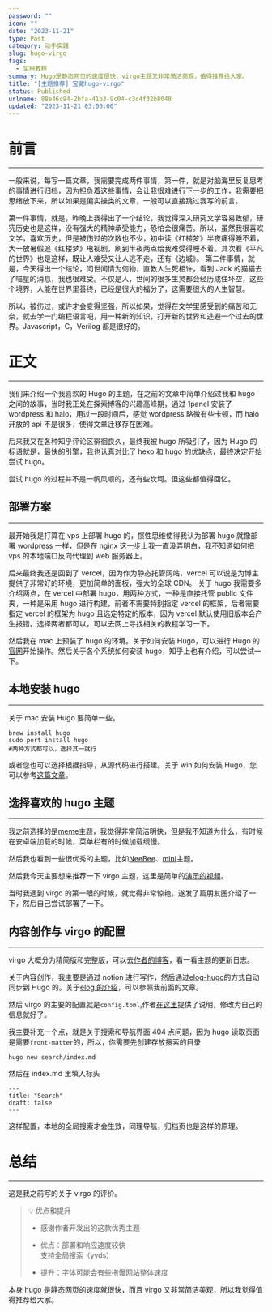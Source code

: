 ```yaml
---
password: ""
icon: ""
date: "2023-11-21"
type: Post
category: 动手实践
slug: hugo-virgo
tags:
  - 实用教程
summary: Hugo是静态网页的速度很快，virgo主题又非常简洁美观，值得推荐给大家。
title: "[主题推荐] 宝藏hugo-virgo"
status: Published
urlname: 88e46c94-2bfa-41b3-9c04-c3c4f32b8048
updated: "2023-11-21 03:00:00"
---
```


# 前言

---

一般来说，每写一篇文章，我需要完成两件事情，第一件，就是对脑海里反复思考的事情进行归档，因为担负着这些事情，会让我很难进行下一步的工作，我需要把思绪放下来，所以如果是偏实操类的文章，一般可以直接跳过我写的前言。

第一件事情，就是，昨晚上我得出了一个结论，我觉得深入研究文学容易致郁，研究历史也是这样，没有强大的精神承受能力，恐怕会很痛苦。所以，虽然我很喜欢文学，喜欢历史，但是被伤过的次数也不少，初中读《红楼梦》半夜痛得睡不着，大一放暑假追《红楼梦》电视剧，刷到半夜两点给我难受得睡不着。其次看《平凡的世界》也是这样，既让人难受又让人逃不走，还有《边城》。
第二件事情，就是，今天得出一个结论，问世间情为何物，直教人生死相许，看到 Jack 的猫猫去了喵星的消息，我也很难受。不仅是人，世间的很多生灵都会经历成住坏空，这些个境界，人能在世界里善终，已经是很大的福分了，这需要很大的人生智慧。

所以，被伤过，或许才会变得坚强，所以如果，觉得在文学里感受到的痛苦和无奈，就去学一门编程语言吧，用一种新的知识，打开新的世界和逃避一个过去的世界。Javascript，C，Verilog 都是很好的。

# 正文

---

我们来介绍一个我喜欢的 Hugo 的主题，在之前的文章中简单介绍过我和 hugo 之间的故事，当时我正处在探索博客的兴趣高峰期，通过 1panel 安装了 wordpress 和 halo，用过一段时间后，感觉 wordpress 略微有些卡顿，而 halo 开放的 api 不是很多，使得文章迁移存在困难。

后来我又在各种知乎评论区徘徊良久，最终我被 hugo 所吸引了，因为 Hugo 的标语就是，最快的引擎，我也认真对比了 hexo 和 hugo 的优缺点，最终决定开始尝试 hugo。

尝试 hugo 的过程并不是一帆风顺的，还有些坎坷。但这些都值得回忆。

## 部署方案

---

最开始我是打算在 vps 上部署 hugo 的，惯性思维使得我认为部署 hugo 就像部署 wordpress 一样，但是在 nginx 这一步上我一直没弄明白，我不知道如何把 vps 的本地端口反向代理到 web 服务器上。

后来最终我还是回到了 vercel，因为作为静态托管网站，vercel 可以说是为博主提供了非常好的环境，更加简单的面板，强大的全球 CDN。
关于 hugo 我需要多介绍两点，在 vercel 中部署 hugo，用两种方式，一种是直接托管 public 文件夹，一种是采用 hugo 进行构建，前者不需要特别指定 vercel 的框架，后者需要指定 vercel 的框架为 hugo 且选定特定的版本，因为 vercel 默认使用旧版本会产生报错。选择两者都可以，可以去网上寻找相关的教程学习一下。

然后我在 mac 上预装了 hugo 的环境。关于如何安装 Hugo，可以进行 Hugo 的[官网](https://gohugo.io/installation/)开始操作。然后关于各个系统如何安装 hugo，知乎上也有介绍，可以尝试一下。

## 本地安装 hugo

---

关于 mac 安装 Hugo 要简单一些。

```shell
brew install hugo
sudo port install hugo
#两种方式都可以，选择其一就行
```

或者您也可以选择根据指导，从源代码进行搭建。关于 win 如何安装 Hugo，您可以参考[这篇文章](https://zhuanlan.zhihu.com/p/440175312)。

## 选择喜欢的 hugo 主题

---

我之前选择的是[meme](https://themes.gohugo.io/themes/hugo-theme-meme/)主题，我觉得非常简洁明快，但是我不知道为什么，有时候在安卓端加载的时候，菜单栏有的时候加载缓慢。

然后我也看到一些很优秀的主题，比如[NeeBee](https://themes.gohugo.io/themes/newbee/)、[mini](https://themes.gohugo.io/themes/hugo-theme-cactus-plus/)主题。

然后我今天主要想来推荐一下 virgo 主题，这里是简单的[演示的视频](https://www.bilibili.com/video/BV1wj4117769/?spm_id_from=333.999.0.0)。

当时我遇到 virgo 的第一眼的时候，就觉得非常惊艳，遂发了篇朋友圈介绍了一下，然后自己尝试部署了一下。

## 内容创作与 virgo 的配置

---

virgo 大概分为精简版和完整版，可以去[作者的博客](https://walkssi.com/如何使用-hugo-theme-virgo-主题/)，看一看主题的更新日志。

关于内容创作，我主要是通过 notion 进行写作，然后通过[elog-hugo](https://elog.1874.cool/)的方式自动同步到 Hugo 的。关于[elog 的介绍](https://matrixcore.top/article/elog)，可以参照我前面的文章。

然后 virgo 的主要的配置就是`config.toml`,作者[在这里](https://themes.gohugo.io/themes/hugo-theme-virgo/)提供了说明，修改为自己的信息就好了。

我主要补充一个点，就是关于搜索和导航界面 404 点问题，因为 hugo 读取页面是需要`front-matter`的，所以，你需要先创建存放搜索的目录

```shell
hugo new search/index.md
```

然后在 index.md 里填入标头

```shell
---
title: "Search"
draft: false
---
```

这样配置，本地的全局搜索才会生效，同理导航，归档页也是这样的原理。

# 总结

---

这是我之前写的关于 virgo 的评价。

> 💡 优点和提升
>
> - 感谢作者开发出的这款优秀主题
> - 优点：部署和响应速度较快  
>   支持全局搜索（yyds）  
>
> - 提升：字体可能会有些拖慢网站整体速度

本身 hugo 是静态网页的速度就很快，而且 virgo 又非常简洁美观，所以我觉得值得推荐给大家。

